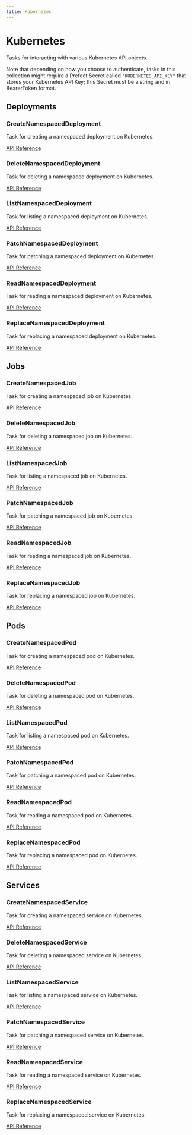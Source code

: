 ```yaml
---
title: Kubernetes
---
```


# Kubernetes

Tasks for interacting with various Kubernetes API objects.

Note that depending on how you choose to authenticate, tasks in this collection might require
a Prefect Secret called `"KUBERNETES_API_KEY"` that stores your Kubernetes API Key;
this Secret must be a string and in BearerToken format.

## Deployments

### CreateNamespacedDeployment <Badge text="task"/>

Task for creating a namespaced deployment on Kubernetes.

[API Reference](/api/latest/tasks/kubernetes.html#prefect-tasks-kubernetes-createnamespaceddeployment)

### DeleteNamespacedDeployment <Badge text="task"/>

Task for deleting a namespaced deployment on Kubernetes.

[API Reference](/api/latest/tasks/kubernetes.html#prefect-tasks-kubernetes-deletenamespaceddeployment)

### ListNamespacedDeployment <Badge text="task"/>

Task for listing a namespaced deployment on Kubernetes.

[API Reference](/api/latest/tasks/kubernetes.html#prefect-tasks-kubernetes-listnamespaceddeployment)

### PatchNamespacedDeployment <Badge text="task"/>

Task for patching a namespaced deployment on Kubernetes.

[API Reference](/api/latest/tasks/kubernetes.html#prefect-tasks-kubernetes-patchnamespaceddeployment)

### ReadNamespacedDeployment <Badge text="task"/>

Task for reading a namespaced deployment on Kubernetes.

[API Reference](/api/latest/tasks/kubernetes.html#prefect-tasks-kubernetes-readnamespaceddeployment)

### ReplaceNamespacedDeployment <Badge text="task"/>

Task for replacing a namespaced deployment on Kubernetes.

[API Reference](/api/latest/tasks/kubernetes.html#prefect-tasks-kubernetes-replacenamespaceddeployment)


## Jobs

### CreateNamespacedJob <Badge text="task"/>

Task for creating a namespaced job on Kubernetes.

[API Reference](/api/latest/tasks/kubernetes.html#prefect-tasks-kubernetes-createnamespacedjob)

### DeleteNamespacedJob <Badge text="task"/>

Task for deleting a namespaced job on Kubernetes.

[API Reference](/api/latest/tasks/kubernetes.html#prefect-tasks-kubernetes-deletenamespacedjob)

### ListNamespacedJob <Badge text="task"/>

Task for listing a namespaced job on Kubernetes.

[API Reference](/api/latest/tasks/kubernetes.html#prefect-tasks-kubernetes-listnamespacedjob)

### PatchNamespacedJob <Badge text="task"/>

Task for patching a namespaced job on Kubernetes.

[API Reference](/api/latest/tasks/kubernetes.html#prefect-tasks-kubernetes-patchnamespacedjob)

### ReadNamespacedJob <Badge text="task"/>

Task for reading a namespaced job on Kubernetes.

[API Reference](/api/latest/tasks/kubernetes.html#prefect-tasks-kubernetes-readnamespacedjob)

### ReplaceNamespacedJob <Badge text="task"/>

Task for replacing a namespaced job on Kubernetes.

[API Reference](/api/latest/tasks/kubernetes.html#prefect-tasks-kubernetes-replacenamespacedjob)


## Pods

### CreateNamespacedPod <Badge text="task"/>

Task for creating a namespaced pod on Kubernetes.

[API Reference](/api/latest/tasks/kubernetes.html#prefect-tasks-kubernetes-createnamespacedpod)

### DeleteNamespacedPod <Badge text="task"/>

Task for deleting a namespaced pod on Kubernetes.

[API Reference](/api/latest/tasks/kubernetes.html#prefect-tasks-kubernetes-deletenamespacedpod)

### ListNamespacedPod <Badge text="task"/>

Task for listing a namespaced pod on Kubernetes.

[API Reference](/api/latest/tasks/kubernetes.html#prefect-tasks-kubernetes-listnamespacedpod)

### PatchNamespacedPod <Badge text="task"/>

Task for patching a namespaced pod on Kubernetes.

[API Reference](/api/latest/tasks/kubernetes.html#prefect-tasks-kubernetes-patchnamespacedpod)

### ReadNamespacedPod <Badge text="task"/>

Task for reading a namespaced pod on Kubernetes.

[API Reference](/api/latest/tasks/kubernetes.html#prefect-tasks-kubernetes-readnamespacedpod)

### ReplaceNamespacedPod <Badge text="task"/>

Task for replacing a namespaced pod on Kubernetes.

[API Reference](/api/latest/tasks/kubernetes.html#prefect-tasks-kubernetes-replacenamespacedpod)


## Services

### CreateNamespacedService <Badge text="task"/>

Task for creating a namespaced service on Kubernetes.

[API Reference](/api/latest/tasks/kubernetes.html#prefect-tasks-kubernetes-createnamespacedservice)

### DeleteNamespacedService <Badge text="task"/>

Task for deleting a namespaced service on Kubernetes.

[API Reference](/api/latest/tasks/kubernetes.html#prefect-tasks-kubernetes-deletenamespacedservice)

### ListNamespacedService <Badge text="task"/>

Task for listing a namespaced service on Kubernetes.

[API Reference](/api/latest/tasks/kubernetes.html#prefect-tasks-kubernetes-listnamespacedservice)

### PatchNamespacedService <Badge text="task"/>

Task for patching a namespaced service on Kubernetes.

[API Reference](/api/latest/tasks/kubernetes.html#prefect-tasks-kubernetes-patchnamespacedservice)

### ReadNamespacedService <Badge text="task"/>

Task for reading a namespaced service on Kubernetes.

[API Reference](/api/latest/tasks/kubernetes.html#prefect-tasks-kubernetes-readnamespacedservice)

### ReplaceNamespacedService <Badge text="task"/>

Task for replacing a namespaced service on Kubernetes.

[API Reference](/api/latest/tasks/kubernetes.html#prefect-tasks-kubernetes-replacenamespacedservice)
